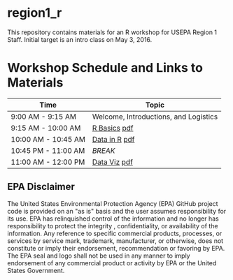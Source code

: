 # region1_r

This repository contains materials for an R workshop for USEPA Region 1 Staff.
Initial target is an intro class on May 3, 2016.

# Workshop Schedule and Links to Materials

| Time                | Topic                                     | 
| ------------------- | ----------------------------------------- | 
| 9:00 AM - 9:15 AM   | Welcome, Introductions, and Logistics     |
| 9:15 AM - 10:00 AM  | [R Basics](lessons/01_basics.md) [pdf](https://github.com/USEPA/region1_r/raw/master/lessons/01_basics.pdf)          | 
| 10:00 AM - 10:45 AM | [Data in R](lessons/02_data.md)  [pdf](https://github.com/USEPA/region1_r/raw/master/lessons/02_data.pdf)         |       
| 10:45 PM - 11:00 AM | *BREAK*                                   |
| 11:00 AM - 12:00 PM | [Data Viz](lessons/03_viz.md) [pdf](https://github.com/USEPA/region1_r/raw/master/lessons/03_viz.pdf)            |


## EPA Disclaimer
The United States Environmental Protection Agency (EPA) GitHub project code is provided on an "as is" basis and the user assumes responsibility for its use. EPA has relinquished control of the information and no longer has responsibility to protect the integrity , confidentiality, or availability of the information. Any reference to specific commercial products, processes, or services by service mark, trademark, manufacturer, or otherwise, does not constitute or imply their endorsement, recommendation or favoring by EPA. The EPA seal and logo shall not be used in any manner to imply endorsement of any commercial product or activity by EPA or the United States Government.